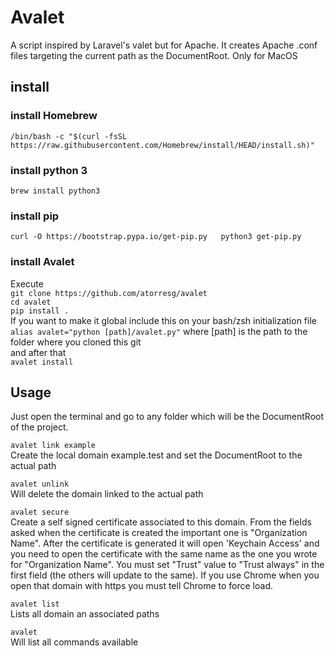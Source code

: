 # Avalet
A script inspired by Laravel's valet but for Apache. It creates Apache .conf files targeting the current path as the DocumentRoot. Only for MacOS

## install
### install Homebrew
`/bin/bash -c "$(curl -fsSL https://raw.githubusercontent.com/Homebrew/install/HEAD/install.sh)"`

### install python 3
`brew install python3`  

### install pip
`curl -O https://bootstrap.pypa.io/get-pip.py  
python3 get-pip.py`  

### install Avalet
Execute  
`git clone https://github.com/atorresg/avalet`  
`cd avalet`  
`pip install .`  
If you want to make it global include this on your bash/zsh initialization file  
`alias avalet="python [path]/avalet.py"` where [path] is the path to the folder where you cloned this git  
and after that  
`avalet install`  

## Usage
Just open the terminal and go to any folder which will be the DocumentRoot of the project.

`avalet link example`  
Create the local domain example.test and set the DocumentRoot to the actual path  

`avalet unlink`  
Will delete the domain linked to the actual path  

`avalet secure`  
Create a self signed certificate associated to this domain. From the fields asked when the certificate is created the important one is "Organization Name". After the certificate is generated it will open 'Keychain Access' and you need to open the certificate with the same name as the one you wrote for "Organization Name". You must set "Trust" value to "Trust always" in the first field (the others will update to the same). If you use Chrome when you open that domain with https you must tell Chrome to force load.  

`avalet list`  
Lists all domain an associated paths  

`avalet`  
Will list all commands available  

